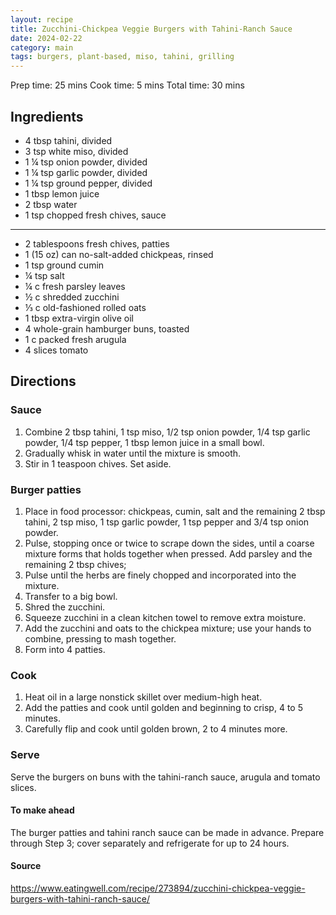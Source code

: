 ```yaml
---
layout: recipe
title: Zucchini-Chickpea Veggie Burgers with Tahini-Ranch Sauce
date: 2024-02-22
category: main
tags: burgers, plant-based, miso, tahini, grilling
---
```


Prep time: 25 mins
Cook time: 5 mins
Total time: 30 mins


## Ingredients

* 4 tbsp tahini, divided
* 3 tsp white miso, divided
* 1 ¼ tsp onion powder, divided
* 1 ¼ tsp garlic powder, divided
* 1 ¼ tsp ground pepper, divided
* 1 tbsp lemon juice
* 2 tbsp water
* 1 tsp chopped fresh chives, sauce
---
* 2 tablespoons fresh chives, patties
* 1 (15 oz) can no-salt-added chickpeas, rinsed
* 1 tsp ground cumin
* ¼ tsp salt
* ¼ c fresh parsley leaves
* ½ c shredded zucchini
* ⅓ c old-fashioned rolled oats
* 1 tbsp extra-virgin olive oil
* 4 whole-grain hamburger buns, toasted
* 1 c packed fresh arugula
* 4 slices tomato

## Directions
### Sauce
1. Combine 2 tbsp tahini, 1 tsp miso, 1/2 tsp onion powder, 1/4 tsp garlic powder, 1/4 tsp pepper, 1 tbsp lemon juice in a small bowl.
1. Gradually whisk in water until the mixture is smooth.
1. Stir in 1 teaspoon chives. Set aside.

### Burger patties
1. Place in food processor: chickpeas, cumin, salt and the remaining 2 tbsp tahini, 2 tsp miso, 1 tsp garlic powder, 1 tsp pepper and 3/4 tsp onion powder.
1. Pulse, stopping once or twice to scrape down the sides, until a coarse mixture forms that holds together when pressed. Add parsley and the remaining 2 tbsp chives;
1. Pulse until the herbs are finely chopped and incorporated into the mixture.
1. Transfer to a big bowl.
2. Shred the zucchini.
3. Squeeze zucchini in a clean kitchen towel to remove extra moisture.
4. Add the zucchini and oats to the chickpea mixture; use your hands to combine, pressing to mash together.
5. Form into 4 patties.

### Cook
1. Heat oil in a large nonstick skillet over medium-high heat.
2. Add the patties and cook until golden and beginning to crisp, 4 to 5 minutes.
3. Carefully flip and cook until golden brown, 2 to 4 minutes more.

### Serve
Serve the burgers on buns with the tahini-ranch sauce, arugula and tomato slices.

#### To make ahead
The burger patties and tahini ranch sauce can be made in advance. Prepare through Step 3; cover separately and refrigerate for up to 24 hours.


#### Source
https://www.eatingwell.com/recipe/273894/zucchini-chickpea-veggie-burgers-with-tahini-ranch-sauce/
